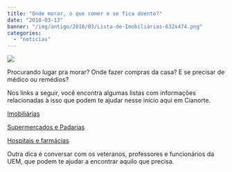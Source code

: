 ```yaml
---
title: "Onde morar, o que comer e se fica doente?"
date: "2018-03-13"
banner: "/img/antigo/2018/03/Lista-de-Imobiliárias-632x474.png"
categories: 
  - "noticias"
---
```


![](/img/antigo/2018/03/Lista-de-Imobiliárias-632x474.png)

Procurando lugar pra morar? Onde fazer compras da casa? E se precisar de médico ou remédios?

Nos links a seguir, você encontra algumas listas com informações relacionadas à isso que podem te ajudar nesse início aqui em Cianorte.

[Imobiliárias](/img/antigo/2018/03/Imobiliarias-Cianorte.pdf)

[Supermercados e Padarias](/img/antigo/2018/03/Supermercados-e-Padarias-Cianorte.pdf)

[Hospitais e farmácias](/img/antigo/2018/03/Hospitais-e-farmácias-Cianorte.pdf)

Outra dica é conversar com os veteranos, professores e funcionários da UEM, que podem te ajudar a encontrar aquilo que precisa.
